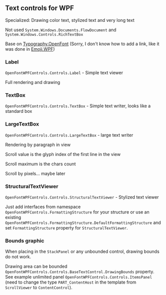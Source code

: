## Text controls for WPF

Specialized: Drawing color text, stylized text and very long text

Not used `System.Windows.Documents.FlowDocument` and `System.Windows.Controls.RichTextBox`

Base on  [Typography.OpenFont](https://github.com/samhocevar-forks/typography/tree/master/Typography.OpenFont) (Sorry, I don't know how to add a link, like it was done in [Emoji.WPF](https://github.com/samhocevar/emoji.wpf))

### Label 

`OpenFontWPFControls.Controls.Label` - Simple text viewer

Full rendering and drawing

### TextBox

`OpenFontWPFControls.Controls.TextBox` - Simple text writer, looks like a standard box

### LargeTextBox

`OpenFontWPFControls.Controls.LargeTextBox` - large text writer

Rendering by paragraph in view

Scroll value is the glyph index of the first line in the view

Scroll maximum is the chars count

Scroll by pixels... maybe later

### StructuralTextViewer

`OpenFontWPFControls.Controls.StructuralTextViewer` - Stylized text viewer

Just add interfaces from namespace `OpenFontWPFControls.FormattingStructure` for your structure or use an existing `OpenFontWPFControls.FormattingStructure.DefaultFormattingStructure` and set `FormattingStructure` property for `StructuralTextViewer`.


### Bounds graphic

When placing in the `StackPanel` or any unbounded control, drawing bounds do not work.

Drawing area can be bounded `OpenFontWPFControls.Controls.BaseTextControl.DrawingBounds` property. See example unlimited panel `OpenFontWPFControls.Controls.ItemsPanel` (need to change the type `PART_ContentHost` in the template from `ScrollViewer` to `ContentControl`).
